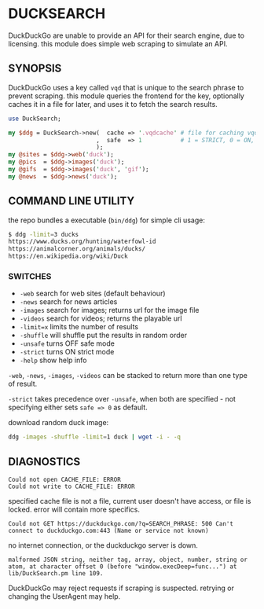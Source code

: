 # DUCKSEARCH

DuckDuckGo are unable to provide an API for their search engine, due to
licensing. this module does simple web scraping to simulate an API.

## SYNOPSIS

DuckDuckGo uses a key called `vqd` that is unique to the search phrase to
prevent scraping. this module queries the frontend for the key, optionally
caches it in a file for later, and uses it to fetch the search results.

```perl
use DuckSearch;

my $ddg = DuckSearch->new(  cache => '.vqdcache' # file for caching vqds
                         ,  safe  => 1           # 1 = STRICT, 0 = ON, -1 = OFF
                         );
my @sites = $ddg->web('duck');
my @pics  = $ddg->images('duck');
my @gifs  = $ddg->images('duck', 'gif');
my @news  = $ddg->news('duck');
```

## COMMAND LINE UTILITY

the repo bundles a executable (`bin/ddg`) for simple cli usage:

```sh
$ ddg -limit=3 ducks
https://www.ducks.org/hunting/waterfowl-id
https://animalcorner.org/animals/ducks/
https://en.wikipedia.org/wiki/Duck
```

### SWITCHES

- `-web` search for web sites (default behaviour)
- `-news` search for news articles
- `-images` search for images; returns url for the image file
- `-videos` search for videos; returns the playable url
- `-limit=x` limits the number of results
- `-shuffle` will shuffle put the results in random order
- `-unsafe` turns OFF safe mode
- `-strict` turns ON strict mode
- `-help` show help info

`-web`, `-news`, `-images`, `-videos` can be stacked to return more than one
type of result.

`-strict` takes precedence over `-unsafe`, when both are specified - not
specifying either sets `safe => 0` as default.

download random duck image:

```sh
ddg -images -shuffle -limit=1 duck | wget -i - -q
```

## DIAGNOSTICS

```
Could not open CACHE_FILE: ERROR
Could not write to CACHE_FILE: ERROR
```

specified cache file is not a file, current user doesn't have access, or file
is locked. error will contain more specifics.

```
Could not GET https://duckduckgo.com/?q=SEARCH_PHRASE: 500 Can't connect to duckduckgo.com:443 (Name or service not known)
```

no internet connection, or the duckduckgo server is down.

```
malformed JSON string, neither tag, array, object, number, string or atom, at character offset 0 (before "window.execDeep=func...") at lib/DuckSearch.pm line 109.
```

DuckDuckGo may reject requests if scraping is suspected. retrying or changing
the UserAgent may help.

